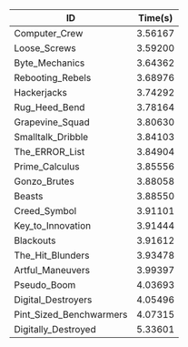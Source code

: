 |ID|Time(s)|
|-|-|
|Computer_Crew|3.56167|
|Loose_Screws|3.59200|
|Byte_Mechanics|3.64362|
|Rebooting_Rebels|3.68976|
|Hackerjacks|3.74292|
|Rug_Heed_Bend|3.78164|
|Grapevine_Squad|3.80630|
|Smalltalk_Dribble|3.84103|
|The_ERROR_List|3.84904|
|Prime_Calculus|3.85556|
|Gonzo_Brutes|3.88058|
|Beasts|3.88550|
|Creed_Symbol|3.91101|
|Key_to_Innovation|3.91444|
|Blackouts|3.91612|
|The_Hit_Blunders|3.93478|
|Artful_Maneuvers|3.99397|
|Pseudo_Boom|4.03693|
|Digital_Destroyers|4.05496|
|Pint_Sized_Benchwarmers|4.07315|
|Digitally_Destroyed|5.33601|
